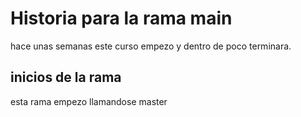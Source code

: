 # Historia para la rama main
hace unas semanas este curso empezo y dentro de poco terminara.

## inicios de la rama
esta rama empezo llamandose master
